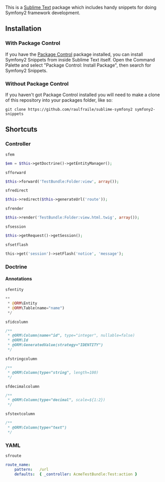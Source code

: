 This is a [Sublime Text][sublime] package which includes handy snippets for doing Symfony2 framework development.

## Installation ##

### With Package Control ###

If you have the [Package Control][package_control] package installed, you can install Symfony2 Snippets from inside Sublime Text itself. Open the Command Palette and select "Package Control: Install Package", then search for Symfony2 Snippets.

### Without Package Control ###

If you haven't got Package Control installed you will need to make a clone of this repository into your packages folder, like so:

    git clone https://github.com/raulfraile/sublime-symfony2 symfony2-snippets

## Shortcuts ##

### Controller ###

`sfem`

``` php
$em = $this->getDoctrine()->getEntityManager();
```

`sfforward`

``` php
$this->forward('TestBundle:Folder:view', array());
```

`sfredirect`

``` php
$this->redirect($this->generateUrl('route'));
```

`sfrender`

``` php
$this->render('TestBundle:Folder:view.html.twig', array());
```

`sfsession`

``` php
$this->getRequest()->getSession();
```

`sfsetflash`

``` php
this->get('session')->setFlash('notice', 'message');
```

### Doctrine ###

#### Annotations ####

`sfentity`

``` php
**
 * @ORM\Entity
 * @ORM\Table(name="name")
 */
```

`sfidcolumn`

``` php
/**
 * @ORM\Column(name="id", type="integer", nullable=false)
 * @ORM\Id
 * @ORM\GeneratedValue(strategy="IDENTITY")
 */
```

`sfstringcolumn`

``` php
/**
 * @ORM\Column(type="string", length=100)
 */
```

`sfdecimalcolumn`

``` php
/**
 * @ORM\Column(type="decimal", scale=${1:2})
 */
```

`sfstextcolumn`

``` php
/**
 * @ORM\Column(type="text")
 */
```

### YAML ###

 `sfroute`

``` yaml
route_name:
    pattern:   /url
    defaults:  { _controller: AcmeTestBundle:Test:action }
```

[sublime]: http://www.sublimetext.com/
[package_control]: http://wbond.net/sublime_packages/package_control